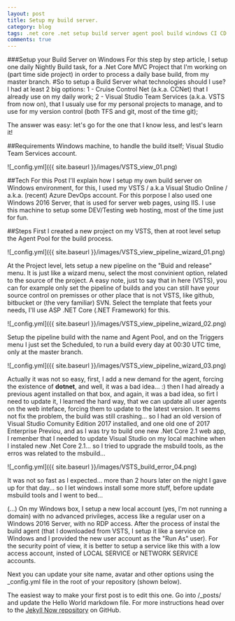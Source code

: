 ```yaml
---
layout: post
title: Setup my build server.
category: blog
tags: .net core .net setup build server agent pool build windows CI CD DevOps Azure VSTS Visual Studio Online Azure DevOps
comments: true
---
```



###Setup your Build Server on Windows
For this step by step article, I setup one daily Nightly Build task, for a .Net Core MVC Project that I'm working on (part time side project) in order to process a daily base build, from my master branch.
#So to setup a Build Server what technologies should I use?
I had at least 2 big options:
1 - Cruise Control Net (a.k.a. CCNet) that I already use on my daily work;
2 - Visual Studio Team Services (a.k.a. VSTS from now on), that I usualy use for my personal projects to manage, and to use for my version control (both TFS and git, most of the time git);

The answer was easy: let's go for the one that I know less, and lest's learn it!

##Requirements
Windows machine, to handle the build itself;
Visual Studio Team Services account.

![_config.yml]({{ site.baseurl }}/images/VSTS_view_01.png)

##Tech
For this Post I'll explain how I setup my own build server on Windows environment, for this, I used my VSTS / a.k.a Visual Studio Online / a.k.a. (recent) Azure DevOps account. For this porpose I also used one Windows 2016 Server, that is used for server web pages, using IIS. I use this machine to setup some DEV/Testing web hosting, most of the time just for fun.



##Steps
First I created a new project on my VSTS, then at root level setup the Agent Pool for the build process.

![_config.yml]({{ site.baseurl }}/images/VSTS_view_pipeline_wizard_01.png)

At the Project level, lets setup a new pipeline on the "Buid and release" menu. It is just like a wizard menu, select the most convinient option, related to the source of the project. A easy note, just to say that in here (VSTS), you can for example only set the pipeline of builds and you can still have your source control on premisses or other place that is not VSTS, like github, bitbucket or (the very familiar) SVN.
Select the template that feets your needs, I'll use ASP .NET Core (.NET Framework) for this.

![_config.yml]({{ site.baseurl }}/images/VSTS_view_pipeline_wizard_02.png)

Setup the pipeline build with the name and Agent Pool, and on the Triggers menu I just set the Scheduled, to run a build every day at 00:30 UTC time, only at the master branch.

![_config.yml]({{ site.baseurl }}/images/VSTS_view_pipeline_wizard_03.png)

Actually it was not so easy, first, I add a new demand for the agent, forcing the existence of <b>dotnet</b>, and well, it was a bad idea... :) then I had already a previous agent installed on that box, and again, it was a bad idea, so firt I need to update it, I learned the hard way, that we can update all user agents on the web inteface, forcing them to update to the latest version. It seems not fix the problem, the build was still crashing... so I had an old version of Visual Studio Comunity Edition 2017 installed, and one old one of 2017 Enterprise Previou, and as I was try to build one new .Net Core 2.1 web app, I remenber that I needed to update Visual Studio on my local machine when I instaled new .Net Core 2.1... so I tried to upgrade the msbuild tools, as the erros was related to the msbuild...

![_config.yml]({{ site.baseurl }}/images/VSTS_build_error_04.png)

It was not so fast as I expected... more than 2 hours later on the night I gave up for that day... so I let windows install some more stuff, before update msbuild tools and I went to bed...


(...)
On my Windows box, I setup a new local account (yes, I'm not running a domain) with no advanced privileges, access like a regular user on a Windows 2016 Server, with no RDP access. After the process of instal the build agent (that I downloaded from VSTS, I setup it like a service on Windows and I provided the new user account as the "Run As" user). For the security point of view, it is better to setup a service like this with a low access account, insted of LOCAL SERVICE or NETWORK SERVICE accounts.


Next you can update your site name, avatar and other options using the _config.yml file in the root of your repository (shown below).



The easiest way to make your first post is to edit this one. Go into /_posts/ and update the Hello World markdown file. For more instructions head over to the [Jekyll Now repository](https://github.com/barryclark/jekyll-now) on GitHub.